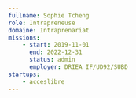 ```yaml
---
fullname: Sophie Tcheng
role: Intrapreneuse
domaine: Intraprenariat
missions:
    - start: 2019-11-01
      end: 2022-12-31
      status: admin
      employer: DRIEA IF/UD92/SUBD
startups:
    - acceslibre
---
```

